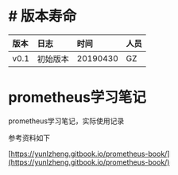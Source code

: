# \# 版本寿命

| 版本 | 日志 | 时间 | 人员 |
| :--- | :--- | :--- | :--- |
| v0.1 | 初始版本 | 20190430 | GZ |

# prometheus学习笔记

prometheus学习笔记，实际使用记录

参考资料如下

[https://yunlzheng.gitbook.io/prometheus-book/](https://yunlzheng.gitbook.io/prometheus-book/)

